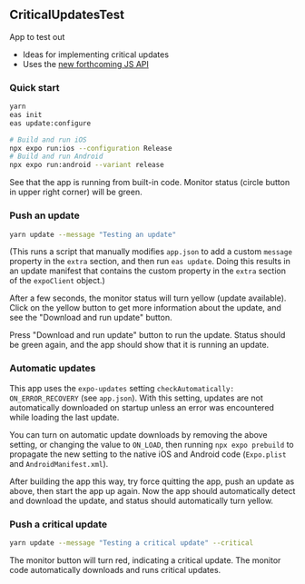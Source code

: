 ## CriticalUpdatesTest

App to test out

- Ideas for implementing critical updates
- Uses the [new forthcoming JS API](https://github.com/expo/expo/pull/23532)

### Quick start

```bash
yarn
eas init
eas update:configure

# Build and run iOS
npx expo run:ios --configuration Release
# Build and run Android
npx expo run:android --variant release
```

See that the app is running from built-in code.  Monitor status (circle button in upper right corner) will be green.

### Push an update

```bash
yarn update --message "Testing an update"
```

(This runs a script that manually modifies `app.json` to add a custom `message` property in the `extra` section, and then run `eas update`. Doing this results in an update manifest that contains the custom property in the `extra` section of the `expoClient` object.)

After a few seconds, the monitor status will turn yellow (update available). Click on the yellow button to get more information about the update, and see the "Download and run update" button.

Press "Download and run update" button to run the update. Status should be green again, and the app should show that it is running an update.

### Automatic updates

This app uses the `expo-updates` setting `checkAutomatically: ON_ERROR_RECOVERY` (see `app.json`). With this setting, updates are not automatically downloaded on startup unless an error was encountered while loading the last update.

You can turn on automatic update downloads by removing the above setting, or changing the value to `ON_LOAD`, then running `npx expo prebuild` to propagate the new setting to the native iOS and Android code (`Expo.plist` and `AndroidManifest.xml`).

After building the app this way, try force quitting the app, push an update as above, then start the app up again.  Now the app should automatically detect and download the update, and status should automatically turn yellow.

### Push a critical update
```bash
yarn update --message "Testing a critical update" --critical
```

The monitor button will turn red, indicating a critical update. The monitor code automatically downloads and runs critical updates.

